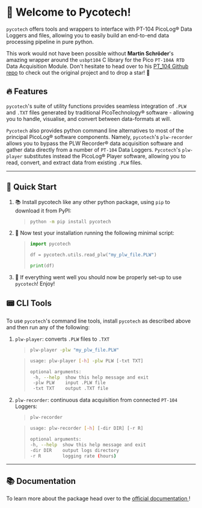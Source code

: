 # 📑 Welcome to Pycotech!

`pycotech` offers tools and wrappers to interface with PT-104 PicoLog® Data Loggers and files, allowing you to easily build an end-to-end data processing pipeline in pure python.
  
This work would not have been possible without **Martin Schröder**'s
 amazing wrapper around the `usbpt104` C library for the Pico `PT-104A RTD` Data Acquisition Module. Don't hesitate to head over to his 
 [PT_104 Github repo](https://github.com/trombastic/Pico_PT104) to check out the original project and to drop a star! 🌟

## 🔥 Features

`pycotech`'s suite of utility functions provides seamless integration
of `.PLW` and `.TXT` files generated by traditional PicoTechnology®
software - allowing you to handle, visualise, and convert between 
data-formats at will. 
  
`Pycotech` also provides python command line alternatives to most of
the principal PicoLog® software components. Namely, `pycotech`'s 
`plw-recorder` allows you to bypass the PLW Recorder® data acquisition
software and gather data directly from a number of `PT-104` Data 
Loggers. `Pycotech`'s `plw-player` substitutes instead the PicoLog®
Player software, allowing you to read, convert, and extract data from
existing `.PLW` files.

---

## 🚀 Quick Start

1. 📚 Install pycotech like any other python package, using `pip` to download it from PyPI:

    >```bash
    >python -m pip install pycotech
    >```

2. 🐍 Now test your installation running the following minimal script:

    >```python
    >import pycotech
    >
    >df = pycotech.utils.read_plw("my_plw_file.PLW")
    >
    >print(df)
    >```

3. 🎉 If everything went well you should now be properly set-up to use 
   `pycotech`! Enjoy!

## 📟 CLI Tools

To use `pycotech`'s command line tools, install `pycotech` as
described above and then run any of the following:

1. `plw-player`: converts `.PLW` files to `.TXT`
 
    >```bash
    >plw-player -plw "my_plw_file.PLW"
    >```
    
    >```bash
    >usage: plw-player [-h] -plw PLW [-txt TXT]
    >
    >optional arguments:
    >  -h, --help  show this help message and exit
    >  -plw PLW    input .PLW file
    >  -txt TXT    output .TXT file
    >```

2. `plw-recorder`: continuous data acquisition from connected `PT-104` Loggers:

    >```bash
    >plw-recorder
    >```
    
    >```bash
    >usage: plw-recorder [-h] [-dir DIR] [-r R]
    >
    >optional arguments:
    >-h, --help  show this help message and exit
    >-dir DIR    output logs directory
    >-r R        logging rate (hours)
    >```

---

## 📚 Documentation

To learn more about the package head over to the [official documentation
](https://amv213.gitlab.io/pycotech/)!